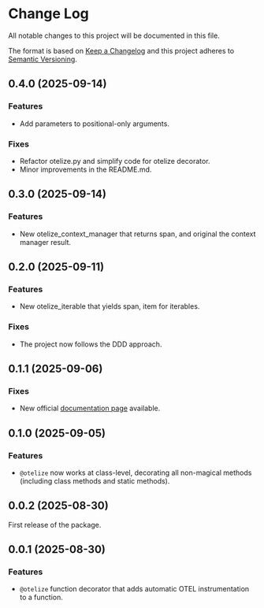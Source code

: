 # Change Log
All notable changes to this project will be documented in this file.

The format is based on [Keep a Changelog](http://keepachangelog.com/)
and this project adheres to [Semantic Versioning](http://semver.org/).

## 0.4.0 (2025-09-14)
### Features
- Add parameters to positional-only arguments.

### Fixes
- Refactor otelize.py and simplify code for otelize decorator.
- Minor improvements in the README.md.

## 0.3.0 (2025-09-14)
### Features
- New otelize_context_manager that returns span, and original the context manager result.

## 0.2.0 (2025-09-11)
### Features
- New otelize_iterable that yields span, item for iterables.

### Fixes
- The project now follows the DDD approach.

## 0.1.1 (2025-09-06)
### Fixes
 - New official [documentation page](https://otelize.readthedocs.io/en/latest/) available.

## 0.1.0 (2025-09-05)
### Features
 - `@otelize` now works at class-level, decorating all non-magical methods (including class methods and static methods).

## 0.0.2 (2025-08-30)
First release of the package.

## 0.0.1 (2025-08-30)
### Features
- `@otelize` function decorator that adds automatic OTEL instrumentation to a function.